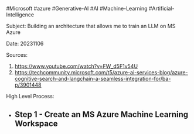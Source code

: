#Microsoft #azure #Generative-AI #AI #Machine-Learning #Artificial-Intelligence

Subject:
Building an architecture that allows me to train an LLM on MS Azure

Date: 20231106

Sources:
1) https://www.youtube.com/watch?v=FW_d5F1v54U
2) https://techcommunity.microsoft.com/t5/azure-ai-services-blog/azure-cognitive-search-and-langchain-a-seamless-integration-for/ba-p/3901448

High Level Process:
- Step 1 - Create an MS Azure Machine Learning Workspace
	- 